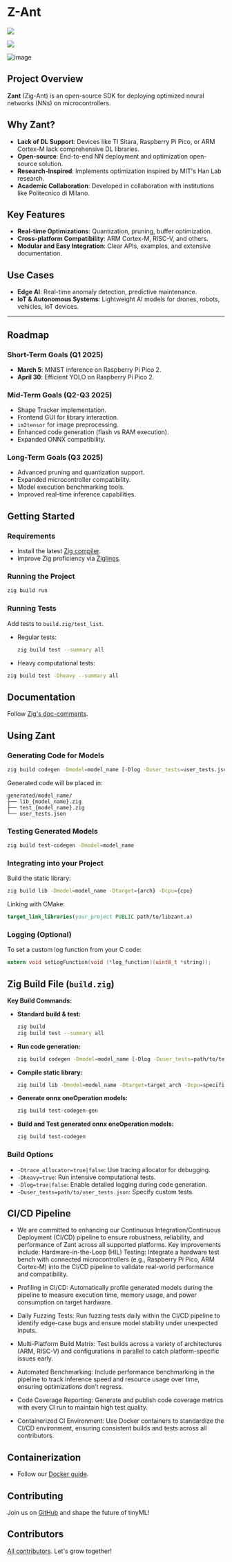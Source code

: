 # Z-Ant
![](https://github.com/ZIGTinyBook/Z-Ant/actions/workflows/zig-tests.yml/badge.svg)

![](https://github.com/ZIGTinyBook/Z-Ant/actions/workflows/zig-heavy-tests.yml/badge.svg)


![image](https://github.com/user-attachments/assets/6a5346e5-58ec-4069-8143-c3b7b03586f3)
## Project Overview


**Zant** (Zig-Ant) is an open-source SDK for deploying optimized neural networks (NNs) on microcontrollers.

## Why Zant?

- **Lack of DL Support**: Devices like TI Sitara, Raspberry Pi Pico, or ARM Cortex-M lack comprehensive DL libraries.
- **Open-source**: End-to-end NN deployment and optimization open-source solution.
- **Research-Inspired**: Implements optimization inspired by MIT's Han Lab research.
- **Academic Collaboration**: Developed in collaboration with institutions like Politecnico di Milano.

## Key Features

- **Real-time Optimizations**: Quantization, pruning, buffer optimization.
- **Cross-platform Compatibility**: ARM Cortex-M, RISC-V, and others.
- **Modular and Easy Integration**: Clear APIs, examples, and extensive documentation.

## Use Cases

- **Edge AI**: Real-time anomaly detection, predictive maintenance.
- **IoT & Autonomous Systems**: Lightweight AI models for drones, robots, vehicles, IoT devices.

---

## Roadmap

### Short-Term Goals (Q1 2025)

- **March 5**: MNIST inference on Raspberry Pi Pico 2.
- **April 30**: Efficient YOLO on Raspberry Pi Pico 2.

### Mid-Term Goals (Q2-Q3 2025)

- Shape Tracker implementation.
- Frontend GUI for library interaction.
- `im2tensor` for image preprocessing.
- Enhanced code generation (flash vs RAM execution).
- Expanded ONNX compatibility.

### Long-Term Goals (Q3 2025)

- Advanced pruning and quantization support.
- Expanded microcontroller compatibility.
- Model execution benchmarking tools.
- Improved real-time inference capabilities.

## Getting Started

### Requirements

- Install the latest [Zig compiler](https://ziglang.org/learn/getting-started/).
- Improve Zig proficiency via [Ziglings](https://codeberg.org/ziglings/exercises).

### Running the Project

```bash
zig build run
```

### Running Tests

Add tests to `build.zig/test_list`.

- Regular tests:
  ```bash
  zig build test --summary all
  ```
- Heavy computational tests:

```bash
zig build test -Dheavy --summary all
```

## Documentation

Follow [Zig's doc-comments](https://ziglang.org/documentation/master/#Doc-Comments).

## Using Zant

### Generating Code for Models

```bash
zig build codegen -Dmodel=model_name [-Dlog -Duser_tests=user_tests.json]
```

Generated code will be placed in:

```
generated/model_name/
├── lib_{model_name}.zig
├── test_{model_name}.zig
└── user_tests.json
```

### Testing Generated Models

```bash
zig build test-codegen -Dmodel=model_name
```

### Integrating into your Project

Build the static library:

```bash
zig build lib -Dmodel=model_name -Dtarget={arch} -Dcpu={cpu}
```

Linking with CMake:

```cmake
target_link_libraries(your_project PUBLIC path/to/libzant.a)
```

### Logging (Optional)

To set a custom log function from your C code:

```c
extern void setLogFunction(void (*log_function)(uint8_t *string));
```

## Zig Build File (`build.zig`)

**Key Build Commands:**

- **Standard build & test:**
  ```bash
  zig build
  zig build test --summary all
  ```

- **Run code generation:**
  ```bash
  zig build codegen -Dmodel=model_name [-Dlog -Duser_tests=path/to/tests.json]
  ```

- **Compile static library:**
  ```bash
  zig build lib -Dmodel=model_name -Dtarget=target_arch -Dcpu=specific_cpu
  ```

- **Generate onnx oneOperation models:**
  ```bash
  zig build test-codegen-gen
  ```

- **Build and Test generated onnx oneOperation models:**
  ```bash
  zig build test-codegen
  ```

### Build Options

- `-Dtrace_allocator=true|false`: Use tracing allocator for debugging.
- `-Dheavy=true`: Run intensive computational tests.
- `-Dlog=true|false`: Enable detailed logging during code generation.
- `-Duser_tests=path/to/user_tests.json`: Specify custom tests.


## CI/CD Pipeline
- We are committed to enhancing our Continuous Integration/Continuous Deployment (CI/CD) pipeline to ensure robustness, reliability, and performance of Zant across all supported platforms. Key improvements include:
Hardware-in-the-Loop (HIL) Testing: Integrate a hardware test bench with connected microcontrollers (e.g., Raspberry Pi Pico, ARM Cortex-M) into the CI/CD pipeline to validate real-world performance and compatibility.

- Profiling in CI/CD: Automatically profile generated models during the pipeline to measure execution time, memory usage, and power consumption on target hardware.
- Daily Fuzzing Tests: Run fuzzing tests daily within the CI/CD pipeline to identify edge-case bugs and ensure model stability under unexpected inputs.

- Multi-Platform Build Matrix: Test builds across a variety of architectures (ARM, RISC-V) and configurations in parallel to catch platform-specific issues early.

- Automated Benchmarking: Include performance benchmarking in the pipeline to track inference speed and resource usage over time, ensuring optimizations don’t regress.

- Code Coverage Reporting: Generate and publish code coverage metrics with every CI run to maintain high test quality.
- Containerized CI Environment: Use Docker containers to standardize the CI/CD environment, ensuring consistent builds and tests across all contributors.




## Containerization

- Follow our [Docker guide](/docs/How_TO_DOCKER_101.md).

## Contributing

Join us on [GitHub](#) and shape the future of tinyML!

## Contributors

[All contributors](https://github.com/ZIGTinyBook/Z-Ant/contributors). Let's grow together!

